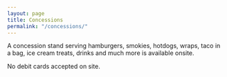 ```yaml
---
layout: page
title: Concessions
permalink: "/concessions/"
---
```

A concession stand serving hamburgers, smokies, hotdogs, wraps, taco in a bag, ice cream treats, drinks and much more is available onsite.

No debit cards accepted on site.